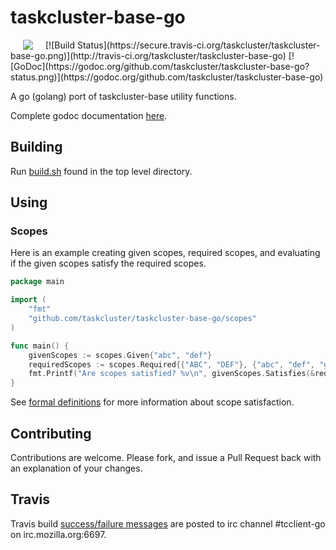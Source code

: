 # taskcluster-base-go
<img hspace="20" align="left" src="https://tools.taskcluster.net/lib/assets/taskcluster-120.png" />
[![Build Status](https://secure.travis-ci.org/taskcluster/taskcluster-base-go.png)](http://travis-ci.org/taskcluster/taskcluster-base-go)
[![GoDoc](https://godoc.org/github.com/taskcluster/taskcluster-base-go?status.png)](https://godoc.org/github.com/taskcluster/taskcluster-base-go)

A go (golang) port of taskcluster-base utility functions.

Complete godoc documentation [here](https://godoc.org/github.com/taskcluster/taskcluster-base-go).

## Building
Run
[build.sh](https://github.com/taskcluster/taskcluster-base-go/blob/master/build.sh)
found in the top level directory.

## Using

### Scopes

Here is an example creating given scopes, required scopes, and evaluating if
the given scopes satisfy the required scopes.

```go
package main

import (
	"fmt"
	"github.com/taskcluster/taskcluster-base-go/scopes"
)

func main() {
	givenScopes := scopes.Given{"abc", "def"}
	requiredScopes := scopes.Required{{"ABC", "DEF"}, {"abc", "def", "ghi"}, {"123"}}
	fmt.Printf("Are scopes satisfied? %v\n", givenScopes.Satisfies(&requiredScopes))
}
```

See [formal definitions](http://docs.taskcluster.net/presentations/scopes/#/definitions)
for more information about scope satisfaction.

## Contributing
Contributions are welcome. Please fork, and issue a Pull Request back with an
explanation of your changes.

## Travis
Travis build [success/failure messages](http://travis-ci.org/taskcluster/taskcluster-base-go)
are posted to irc channel #tcclient-go on irc.mozilla.org:6697.

